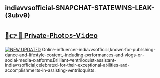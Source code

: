 ## indiavvsofficial-SNAPCHAT-STATEWINS-LEAK-(3ubv9)


# <h2><a href="https://mediaupload.pro?-20M">🔗👉 🔴 Private-P𝚑ot𝚘𝚜-V𝚒d𝚎o</a></h2>

[![NEW UPDATED](https://i.imgur.com/0qMVB7G.gif)](https://mediaupload.pro?-20M)
Online-influencer-indiavvsofficial,known-for-publishing-dance-and-lifestyle-content,-including-performances-and-vlogs-on-social-media-platforms.Brilliant-ventriloquist-assistant-indiavvsofficial,celebrated-for-their-exceptional-abilities-and-accomplishments-in-assisting-ventriloquists.  
